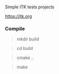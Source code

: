 Simple ITK tests projects

https://itk.org

### Compile

> mkdir build

> cd build

> cmake ..

> make
